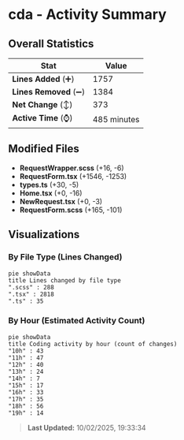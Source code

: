 # cda - Activity Summary 

## Overall Statistics

| Stat                   | Value                                                             |
| ---------------------- | ----------------------------------------------------------------- |
| **Lines Added** (➕)   | 1757                                          |
| **Lines Removed** (➖) | 1384                                        |
| **Net Change** (↕)    | 373                |
| **Active Time** (⌚)   | 485 minutes |


## Modified Files
- **RequestWrapper.scss** (+16, -6)
- **RequestForm.tsx** (+1546, -1253)
- **types.ts** (+30, -5)
- **Home.tsx** (+0, -16)
- **NewRequest.tsx** (+0, -3)
- **RequestForm.scss** (+165, -101)

## Visualizations

### By File Type (Lines Changed)

```mermaid
pie showData
title Lines changed by file type
".scss" : 288
".tsx" : 2818
".ts" : 35
```

### By Hour (Estimated Activity Count)

```mermaid
pie showData
title Coding activity by hour (count of changes)
"10h" : 43
"11h" : 47
"12h" : 40
"13h" : 24
"14h" : 7
"15h" : 17
"16h" : 33
"17h" : 35
"18h" : 56
"19h" : 14
```


> **Last Updated:** 10/02/2025, 19:33:34
